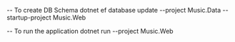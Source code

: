 
-- To create DB Schema
dotnet ef database update --project Music.Data --startup-project Music.Web

-- To run the application
dotnet run --project Music.Web